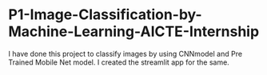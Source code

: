 # P1-Image-Classification-by-Machine-Learning-AICTE-Internship

I have done this project to classify images by using CNNmodel and Pre Trained Mobile Net model. I created the streamlit app for the same.
